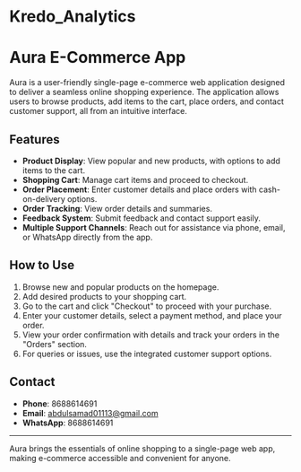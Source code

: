 # Kredo_Analytics
# Aura E-Commerce App

Aura is a user-friendly single-page e-commerce web application designed to deliver a seamless online shopping experience. The application allows users to browse products, add items to the cart, place orders, and contact customer support, all from an intuitive interface.

## Features

- **Product Display**: View popular and new products, with options to add items to the cart.
- **Shopping Cart**: Manage cart items and proceed to checkout.
- **Order Placement**: Enter customer details and place orders with cash-on-delivery options.
- **Order Tracking**: View order details and summaries.
- **Feedback System**: Submit feedback and contact support easily.
- **Multiple Support Channels**: Reach out for assistance via phone, email, or WhatsApp directly from the app.

## How to Use

1. Browse new and popular products on the homepage.
2. Add desired products to your shopping cart.
3. Go to the cart and click "Checkout" to proceed with your purchase.
4. Enter your customer details, select a payment method, and place your order.
5. View your order confirmation with details and track your orders in the "Orders" section.
6. For queries or issues, use the integrated customer support options.

## Contact

- **Phone**: 8688614691
- **Email**: abdulsamad01113@gmail.com
- **WhatsApp**: 8688614691

---

Aura brings the essentials of online shopping to a single-page web app, making e-commerce accessible and convenient for anyone.

